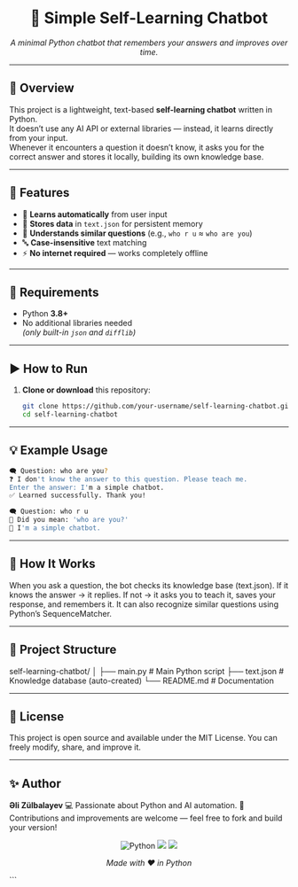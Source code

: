 <h1 align="center">🧠 Simple Self-Learning Chatbot</h1>
<p align="center">
  <em>A minimal Python chatbot that remembers your answers and improves over time.</em>
</p>

---

## 📘 Overview
This project is a lightweight, text-based **self-learning chatbot** written in Python.  
It doesn’t use any AI API or external libraries — instead, it learns directly from your input.  
Whenever it encounters a question it doesn’t know, it asks you for the correct answer and stores it locally, building its own knowledge base.

---

## 🚀 Features
- 🧩 **Learns automatically** from user input  
- 💾 **Stores data** in `text.json` for persistent memory  
- 🤔 **Understands similar questions** (e.g., `who r u` ≈ `who are you`)  
- 🔤 **Case-insensitive** text matching  
- ⚡ **No internet required** — works completely offline  

---

## 🧰 Requirements
- Python **3.8+**
- No additional libraries needed  
  *(only built-in `json` and `difflib`)*

---

## ▶️ How to Run
1. **Clone or download** this repository:
   ```bash
   git clone https://github.com/your-username/self-learning-chatbot.git
   cd self-learning-chatbot

---

## 💡 Example Usage
```bash
🗨️ Question: who are you?
❓ I don't know the answer to this question. Please teach me.
Enter the answer: I'm a simple chatbot.
✅ Learned successfully. Thank you!

🗨️ Question: who r u
🤔 Did you mean: 'who are you?'
💬 I'm a simple chatbot.
```

---

## 🧠 How It Works

When you ask a question, the bot checks its knowledge base (text.json).
If it knows the answer → it replies.
If not → it asks you to teach it, saves your response, and remembers it.
It can also recognize similar questions using Python’s SequenceMatcher.

---

## 📂 Project Structure
self-learning-chatbot/
│
├── main.py        # Main Python script
├── text.json      # Knowledge database (auto-created)
└── README.md      # Documentation

---

## 📜 License

This project is open source and available under the MIT License.
You can freely modify, share, and improve it.

---

## ✨ Author

**Əli Zülbalayev**
💻 Passionate about Python and AI automation.
📧 Contributions and improvements are welcome — feel free to fork and build your version!

<p align="center"> <img src="https://img.shields.io/badge/Python-3.8%2B-blue?style=for-the-badge&logo=python&logoColor=white" alt="Python"> <img src="https://img.shields.io/badge/License-MIT-green?style=for-the-badge"> <img src="https://img.shields.io/badge/Status-Active-success?style=for-the-badge"> </p> <p align="center"><em>Made with ❤️ in Python</em></p> ```
